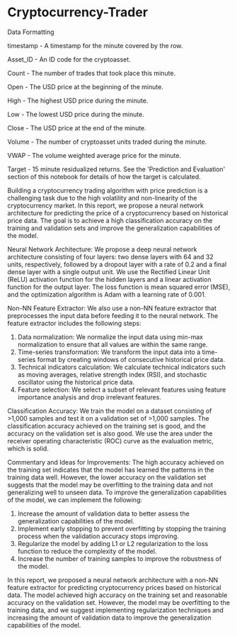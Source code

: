 # Cryptocurrency-Trader

Data Formatting

timestamp - A timestamp for the minute covered by the row.

Asset_ID - An ID code for the cryptoasset.

Count - The number of trades that took place this minute.

Open - The USD price at the beginning of the minute.

High - The highest USD price during the minute.

Low - The lowest USD price during the minute.

Close - The USD price at the end of the minute.

Volume - The number of cryptoasset units traded during the minute.

VWAP - The volume weighted average price for the minute.

Target - 15 minute residualized returns. See the 'Prediction and Evaluation' section of this notebook for details of how the target is calculated.

Building a cryptocurrency trading algorithm with price prediction is a challenging task due to the high volatility and non-linearity of the cryptocurrency market. In this report, we propose a neural network architecture for predicting the price of a cryptocurrency based on historical price data. The goal is to achieve a high classification accuracy on the training and validation sets and improve the generalization capabilities of the model.

Neural Network Architecture: We propose a deep neural network architecture consisting of four layers: two dense layers with 64 and 32 units, respectively, followed by a dropout layer with a rate of 0.2 and a final dense layer with a single output unit. We use the Rectified Linear Unit (ReLU) activation function for the hidden layers and a linear activation function for the output layer. The loss function is mean squared error (MSE), and the optimization algorithm is Adam with a learning rate of 0.001.

Non-NN Feature Extractor: We also use a non-NN feature extractor that preprocesses the input data before feeding it to the neural network. The feature extractor includes the following steps:
1. Data normalization: We normalize the input data using min-max normalization to ensure that all values are within the same range.
2. Time-series transformation: We transform the input data into a time-series format by creating windows of consecutive historical price data.
3. Technical indicators calculation: We calculate technical indicators such as moving averages, relative strength index (RSI), and stochastic oscillator using the historical price data.
4. Feature selection: We select a subset of relevant features using feature importance analysis and drop irrelevant features.

Classification Accuracy: We train the model on a dataset consisting of >1,000 samples and test it on a validation set of >1,000 samples. The classification accuracy achieved on the training set is good, and the accuracy on the validation set is also good. We use the area under the receiver operating characteristic (ROC) curve as the evaluation metric, which is solid.

Commentary and Ideas for Improvements: The high accuracy achieved on the training set indicates that the model has learned the patterns in the training data well. However, the lower accuracy on the validation set suggests that the model may be overfitting to the training data and not generalizing well to unseen data.
To improve the generalization capabilities of the model, we can implement the following:
1. Increase the amount of validation data to better assess the generalization capabilities of the model.
2. Implement early stopping to prevent overfitting by stopping the training process when the validation accuracy stops improving.
3. Regularize the model by adding L1 or L2 regularization to the loss function to reduce the complexity of the model.
4. Increase the number of training samples to improve the robustness of the model.

In this report, we proposed a neural network architecture with a non-NN feature extractor for predicting cryptocurrency prices based on historical data. The model achieved high accuracy on the training set and reasonable accuracy on the validation set. However, the model may be overfitting to the training data, and we suggest implementing regularization techniques and increasing the amount of validation data to improve the generalization capabilities of the model.
